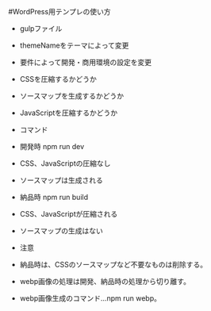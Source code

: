 #WordPress用テンプレの使い方

- gulpファイル
 - themeNameをテーマによって変更
 - 要件によって開発・商用環境の設定を変更
  - CSSを圧縮するかどうか
  - ソースマップを生成するかどうか
  - JavaScriptを圧縮するかどうか

- コマンド
 - 開発時 npm run dev
  - CSS、JavaScriptの圧縮なし
  - ソースマップは生成される

 - 納品時 npm run build
  - CSS、JavaScriptが圧縮される
  - ソースマップの生成はない

- 注意
 - 納品時は、CSSのソースマップなど不要なものは削除する。
 - webp画像の処理は開発、納品時の処理から切り離す。
  - webp画像生成のコマンド...npm run webp。
